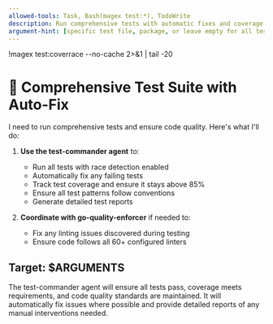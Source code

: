 ```yaml
---
allowed-tools: Task, Bash(magex test:*), TodoWrite
description: Run comprehensive tests with automatic fixes and coverage tracking
argument-hint: [specific test file, package, or leave empty for all tests]
---
```

!magex test:coverrace --no-cache 2>&1 | tail -20

# 🧪 Comprehensive Test Suite with Auto-Fix

I need to run comprehensive tests and ensure code quality. Here's what I'll do:

1. **Use the test-commander agent** to:
   - Run all tests with race detection enabled
   - Automatically fix any failing tests
   - Track test coverage and ensure it stays above 85%
   - Ensure all test patterns follow conventions
   - Generate detailed test reports

2. **Coordinate with go-quality-enforcer** if needed to:
   - Fix any linting issues discovered during testing
   - Ensure code follows all 60+ configured linters

## Target: $ARGUMENTS

The test-commander agent will ensure all tests pass, coverage meets requirements, and code quality standards are maintained. It will automatically fix issues where possible and provide detailed reports of any manual interventions needed.
